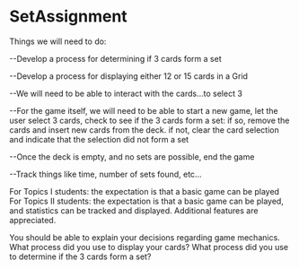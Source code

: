 # SetAssignment
Things we will need to do:

--Develop a process for determining if 3 cards form a set
  
--Develop a process for displaying either 12 or 15 cards in a Grid
  
--We will need to be able to interact with the cards...to select 3
  
--For the game itself, we will need to be able to start a new game, let the user select 3 cards, check to see if the 3 cards form a set:  if so, remove the cards and insert new cards from the deck.  if not, clear the card selection and indicate that the selection did not form a set
  
--Once the deck is empty, and no sets are possible, end the game
  
--Track things like time, number of sets found, etc...

For Topics I students: the expectation is that a basic game can be played
For Topics II students: the expectation is that a basic game can be played, and statistics can be tracked and displayed.  Additional features are appreciated.

You should be able to explain your decisions regarding game mechanics.  What process did you use to display your cards? What process did you use to determine if the 3 cards form a set? 
